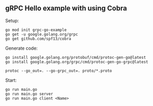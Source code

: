 ## gRPC Hello example with using Cobra

Setup:

```
go mod init grpc-go-example
go get -u google.golang.org/grpc
go get github.com/spf13/cobra
```

Generate code:

```
go install google.golang.org/protobuf/cmd/protoc-gen-go@latest
go install google.golang.org/grpc/cmd/protoc-gen-go-grpc@latest

protoc --go_out=. --go-grpc_out=. proto/*.proto
```

Start:

```
go run main.go
go run main.go server
go run main.go client <Name>
```
